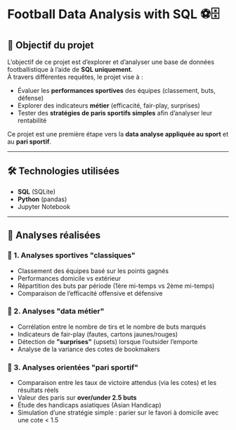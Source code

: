 # Football Data Analysis with SQL ⚽🗄️

## 🎯 Objectif du projet
L’objectif de ce projet est d’explorer et d’analyser une base de données footballistique à l’aide de **SQL uniquement**.  
À travers différentes requêtes, le projet vise à :  
- Évaluer les **performances sportives** des équipes (classement, buts, défense)  
- Explorer des indicateurs **métier** (efficacité, fair-play, surprises)  
- Tester des **stratégies de paris sportifs simples** afin d’analyser leur rentabilité  

Ce projet est une première étape vers la **data analyse appliquée au sport** et au **pari sportif**.

---

## 🛠️ Technologies utilisées
- **SQL** (SQLite)
- **Python** (pandas)
- Jupyter Notebook

---

## 📂 Analyses réalisées

### 🔹 1. Analyses sportives "classiques"
- Classement des équipes basé sur les points gagnés  
- Performances domicile vs extérieur  
- Répartition des buts par période (1ère mi-temps vs 2ème mi-temps)  
- Comparaison de l’efficacité offensive et défensive  

### 🔹 2. Analyses "data métier"
- Corrélation entre le nombre de tirs et le nombre de buts marqués  
- Indicateurs de fair-play (fautes, cartons jaunes/rouges)  
- Détection de **"surprises"** (upsets) lorsque l’outsider l’emporte  
- Analyse de la variance des cotes de bookmakers  

### 🔹 3. Analyses orientées "pari sportif"
- Comparaison entre les taux de victoire attendus (via les cotes) et les résultats réels  
- Valeur des paris sur **over/under 2.5 buts**  
- Étude des handicaps asiatiques (Asian Handicap)  
- Simulation d’une stratégie simple : parier sur le favori à domicile avec une cote < 1.5 
